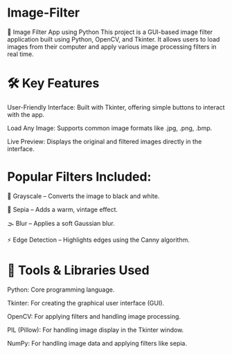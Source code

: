 # Image-Filter
📸 Image Filter App using Python This project is a GUI-based image filter application built using Python, OpenCV, and Tkinter. It allows users to load images from their computer and apply various image processing filters in real time.

# 🛠️ Key Features

User-Friendly Interface: Built with Tkinter, offering simple buttons to interact with the app.

Load Any Image: Supports common image formats like .jpg, .png, .bmp.

Live Preview: Displays the original and filtered images directly in the interface.

# Popular Filters Included:

🖤 Grayscale – Converts the image to black and white.

🎨 Sepia – Adds a warm, vintage effect.

🌫️ Blur – Applies a soft Gaussian blur.

⚡ Edge Detection – Highlights edges using the Canny algorithm.

# 🧰 Tools & Libraries Used
Python: Core programming language.

Tkinter: For creating the graphical user interface (GUI).

OpenCV: For applying filters and handling image processing.

PIL (Pillow): For handling image display in the Tkinter window.

NumPy: For handling image data and applying filters like sepia.

